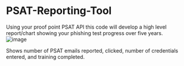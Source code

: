 # PSAT-Reporting-Tool
Using your proof point PSAT API this code will develop a high level report/chart showing your phishing test progress over five years. <br/>
![image](https://github.com/user-attachments/assets/6475be70-58d4-400e-b90e-2583586e5c2b)

Shows number of PSAT emails reported, clicked, number of credentials entered, and training completed.
